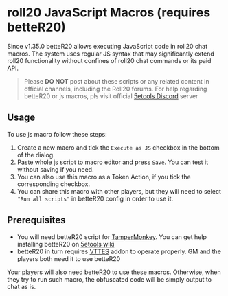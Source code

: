 # roll20 JavaScript Macros (requires betteR20)

Since v1.35.0 betteR20 allows executing JavaScript code in roll20 chat macros. 
The system uses regular JS syntax that may significantly extend roll20 functionality without confines of roll20 chat commands or its paid API.

> Please **DO NOT** post about these scripts or any related content in official channels, including the Roll20 forums.
> For help regarding betteR20 or js macros, pls visit official [5etools Discord](https://discord.gg/nGvRCDs) server


## Usage

To use js macro follow these steps:

1. Create a new macro and tick the `Execute as JS` checkbox in the bottom of the dialog.
2. Paste whole js script to macro editor and press `Save`. You can test it without saving if you need.
3. You can also use this macro as a Token Action, if you tick the corresponding checkbox.
4. You can share this macro with other players, but they will need to select `"Run all scripts"` in betteR20 config in order to use it.

## Prerequisites

- You will need betteR20 script for [TamperMonkey](https://www.tampermonkey.net/).
You can get help installing betteR20 on [5etools wiki](https://wiki.tercept.net/en/betteR20/betteR20_Installation)
- betteR20 in turn requires [VTTES](https://justas-d.github.io/roll20-enhancement-suite/) addon to operate properly.
GM and the players both need it to use betteR20

Your players will also need betteR20 to use these macros. Otherwise, when they try to run such macro, the obfuscated code will be simply output to chat as is.
